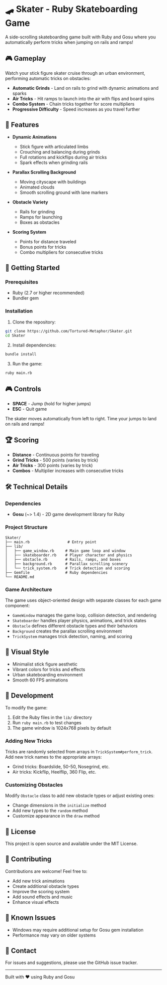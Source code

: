 # 🛹 Skater - Ruby Skateboarding Game

A side-scrolling skateboarding game built with Ruby and Gosu where you automatically perform tricks when jumping on rails and ramps!

## 🎮 Gameplay

Watch your stick figure skater cruise through an urban environment, performing automatic tricks on obstacles:
- **Automatic Grinds** - Land on rails to grind with dynamic animations and sparks
- **Air Tricks** - Hit ramps to launch into the air with flips and board spins
- **Combo System** - Chain tricks together for score multipliers
- **Progressive Difficulty** - Speed increases as you travel further

## 🎯 Features

- **Dynamic Animations**
  - Stick figure with articulated limbs
  - Crouching and balancing during grinds
  - Full rotations and kickflips during air tricks
  - Spark effects when grinding rails

- **Parallax Scrolling Background**
  - Moving cityscape with buildings
  - Animated clouds
  - Smooth scrolling ground with lane markers

- **Obstacle Variety**
  - Rails for grinding
  - Ramps for launching
  - Boxes as obstacles

- **Scoring System**
  - Points for distance traveled
  - Bonus points for tricks
  - Combo multipliers for consecutive tricks

## 🚀 Getting Started

### Prerequisites

- Ruby (2.7 or higher recommended)
- Bundler gem

### Installation

1. Clone the repository:
```bash
git clone https://github.com/Tortured-Metaphor/Skater.git
cd Skater
```

2. Install dependencies:
```bash
bundle install
```

3. Run the game:
```bash
ruby main.rb
```

## 🎮 Controls

- **SPACE** - Jump (hold for higher jumps)
- **ESC** - Quit game

The skater moves automatically from left to right. Time your jumps to land on rails and ramps!

## 🏆 Scoring

- **Distance** - Continuous points for traveling
- **Grind Tricks** - 500 points (varies by trick)
- **Air Tricks** - 300 points (varies by trick)
- **Combos** - Multiplier increases with consecutive tricks

## 🛠️ Technical Details

### Dependencies

- **Gosu** (~> 1.4) - 2D game development library for Ruby

### Project Structure

```
Skater/
├── main.rb                 # Entry point
├── lib/
│   ├── game_window.rb     # Main game loop and window
│   ├── skateboarder.rb    # Player character and physics
│   ├── obstacle.rb        # Rails, ramps, and boxes
│   ├── background.rb      # Parallax scrolling scenery
│   └── trick_system.rb    # Trick detection and scoring
├── Gemfile                # Ruby dependencies
└── README.md
```

### Game Architecture

The game uses object-oriented design with separate classes for each game component:
- `GameWindow` manages the game loop, collision detection, and rendering
- `Skateboarder` handles player physics, animations, and trick states
- `Obstacle` defines different obstacle types and their behaviors
- `Background` creates the parallax scrolling environment
- `TrickSystem` manages trick detection, naming, and scoring

## 🎨 Visual Style

- Minimalist stick figure aesthetic
- Vibrant colors for tricks and effects
- Urban skateboarding environment
- Smooth 60 FPS animations

## 🔧 Development

To modify the game:

1. Edit the Ruby files in the `lib/` directory
2. Run `ruby main.rb` to test changes
3. The game window is 1024x768 pixels by default

### Adding New Tricks

Tricks are randomly selected from arrays in `TrickSystem#perform_trick`. Add new trick names to the appropriate arrays:
- Grind tricks: Boardslide, 50-50, Nosegrind, etc.
- Air tricks: Kickflip, Heelflip, 360 Flip, etc.

### Customizing Obstacles

Modify `Obstacle` class to add new obstacle types or adjust existing ones:
- Change dimensions in the `initialize` method
- Add new types to the `random` method
- Customize appearance in the `draw` method

## 📝 License

This project is open source and available under the MIT License.

## 🤝 Contributing

Contributions are welcome! Feel free to:
- Add new trick animations
- Create additional obstacle types
- Improve the scoring system
- Add sound effects and music
- Enhance visual effects

## 🐛 Known Issues

- Windows may require additional setup for Gosu gem installation
- Performance may vary on older systems

## 📮 Contact

For issues and suggestions, please use the GitHub issue tracker.

---

Built with ❤️ using Ruby and Gosu
